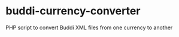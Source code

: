 buddi-currency-converter
========================

PHP script to convert Buddi XML files from one currency to another
